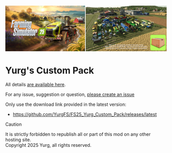 [![](docs/modHeader.png)](docs/modScreen.png)

# Yurg's Custom Pack

All details [are available here](https://yurgfs.github.io/FS25_Yurg_Custom_Pack/).

For any issue, suggestion or question, [please create an issue](https://github.com/YurgFS/FS25_Yurg_Custom_Pack/issues/new/choose)

Only use the download link provided in the latest version:
- https://github.com/YurgFS/FS25_Yurg_Custom_Pack/releases/latest

> [!CAUTION]
> It is strictly forbidden to republish all or part of this mod on any other hosting site.<br>Copyright 2025 Yurg, all rights reserved.
